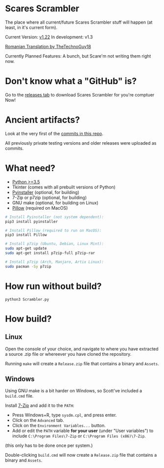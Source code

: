 # Scares Scrambler

The place where all current/future Scares Scrambler stuff will
happen (at least, in it's current form).

Current Version: [v1.22](https://github.com/Cocoatwix/Scares-Scrambler-Class-Rebuild/releases/tag/v1.22)
In development:  v1.3

[Romanian Translation by TheTechnoGuy18](https://github.com/TheTechnoGuy18/ScaresScrambler_Custom)

Currently Planned Features: A bunch, but Scare'm not writing them
right now.

# Don't know what a "GitHub" is?

Go to the [releases tab](https://github.com/Cocoatwix/Scares-Scrambler-Class-Rebuild/releases) to download Scares Scrambler for you're comptuer Now!

# Ancient artifacts?

Look at the very first of the [commits in this repo](https://github.com/Cocoatwix/Scares-Scrambler-Class-Rebuild/commits/master).

All previously private testing versions and older releases were uploaded as commits.

# What need?

- [Python >=3.5][1]
- Tkinter           (comes with all prebuilt versions of Python)
- [Pyinstaller][2]  (optional, for building)
- 7-Zip or p7zip    (optional, for building)
- GNU make          (optional, for building on Linux)
- [Pillow][3]       (required on MacOS)

[1]: https://www.python.org/
[2]: https://www.pyinstaller.org/
[3]: https://python-pillow.org/

```bash
# Install Pyinstaller (not system dependent):
pip3 install pyinstaller

# Install Pillow (required to run on MacOS):
pip3 install Pillow

# Install p7zip (Ubuntu, Debian, Linux Mint):
sudo apt-get update
sudo apt-get install p7zip-full p7zip-rar

# Install p7zip (Arch, Manjaro, Artix Linux):
sudo pacman -Sy p7zip
```

# How run without build?

```
python3 Scrambler.py
```

# How build?

## Linux

Open the console of your choice, and navigate to where you
have extracted a source .zip file or whereever you have
cloned the repository.

Running `make` will create a `Release.zip` file that contains
a binary and `Assets`.

## Windows

Using GNU make is a bit harder on Windows, so Scott've included
a `build.cmd` file.

Install [7-Zip][3] and add it to the `PATH`:

- Press Windows+R, type `sysdm.cpl`, and press enter.
- Click on the `Advanced` tab.
- Click on the `Environment Variables...` button.
- Add or edit the `PATH` variable **for your user**
  (under "User variables") to include
  `C:\Program Files\7-Zip` or `C:\Program Files (x86)\7-Zip`.

(this only has to be done once per system.)

[3]: https://7-zip.org/download.html

Double-clicking `build.cmd` will now create a `Release.zip`
file that contains a binary and `Assets`.
